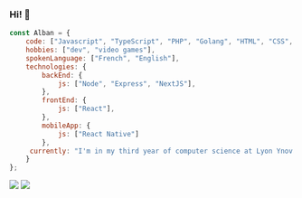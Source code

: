### Hi! 👋


```js 
const Alban = {
    code: ["Javascript", "TypeScript", "PHP", "Golang", "HTML", "CSS", "SCSS"],
    hobbies: ["dev", "video games"],
    spokenLanguage: ["French", "English"],
    technologies: {
        backEnd: {
            js: ["Node", "Express", "NextJS"],
        },
        frontEnd: {
            js: ["React"],
        },
        mobileApp: {
            js: ["React Native"]
        },
     currently: "I'm in my third year of computer science at Lyon Ynov campus"
    }
};
```

<p  align="left">
    <img src="https://github-readme-stats.vercel.app/api?username=AlbaNagisa&theme=vue-dark&show_icons=true&hide=stars" />
    <img src="https://github-readme-stats.vercel.app/api/top-langs/?username=AlbaNagisa&layout=compact" />
</p>
